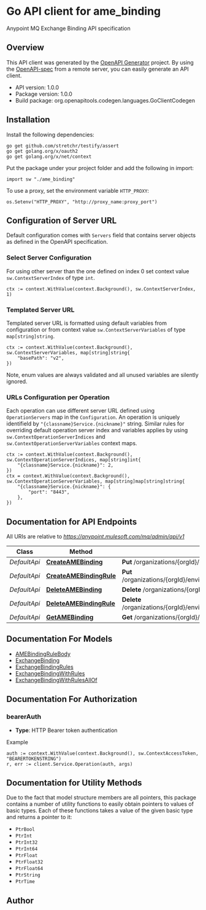 # Go API client for ame_binding

Anypoint MQ Exchange Binding API specification

## Overview
This API client was generated by the [OpenAPI Generator](https://openapi-generator.tech) project.  By using the [OpenAPI-spec](https://www.openapis.org/) from a remote server, you can easily generate an API client.

- API version: 1.0.0
- Package version: 1.0.0
- Build package: org.openapitools.codegen.languages.GoClientCodegen

## Installation

Install the following dependencies:

```shell
go get github.com/stretchr/testify/assert
go get golang.org/x/oauth2
go get golang.org/x/net/context
```

Put the package under your project folder and add the following in import:

```golang
import sw "./ame_binding"
```

To use a proxy, set the environment variable `HTTP_PROXY`:

```golang
os.Setenv("HTTP_PROXY", "http://proxy_name:proxy_port")
```

## Configuration of Server URL

Default configuration comes with `Servers` field that contains server objects as defined in the OpenAPI specification.

### Select Server Configuration

For using other server than the one defined on index 0 set context value `sw.ContextServerIndex` of type `int`.

```golang
ctx := context.WithValue(context.Background(), sw.ContextServerIndex, 1)
```

### Templated Server URL

Templated server URL is formatted using default variables from configuration or from context value `sw.ContextServerVariables` of type `map[string]string`.

```golang
ctx := context.WithValue(context.Background(), sw.ContextServerVariables, map[string]string{
	"basePath": "v2",
})
```

Note, enum values are always validated and all unused variables are silently ignored.

### URLs Configuration per Operation

Each operation can use different server URL defined using `OperationServers` map in the `Configuration`.
An operation is uniquely identifield by `"{classname}Service.{nickname}"` string.
Similar rules for overriding default operation server index and variables applies by using `sw.ContextOperationServerIndices` and `sw.ContextOperationServerVariables` context maps.

```
ctx := context.WithValue(context.Background(), sw.ContextOperationServerIndices, map[string]int{
	"{classname}Service.{nickname}": 2,
})
ctx = context.WithValue(context.Background(), sw.ContextOperationServerVariables, map[string]map[string]string{
	"{classname}Service.{nickname}": {
		"port": "8443",
	},
})
```

## Documentation for API Endpoints

All URIs are relative to *https://anypoint.mulesoft.com/mq/admin/api/v1*

Class | Method | HTTP request | Description
------------ | ------------- | ------------- | -------------
*DefaultApi* | [**CreateAMEBinding**](docs/DefaultApi.md#createamebinding) | **Put** /organizations/{orgId}/environments/{envId}/regions/{regionId}/bindings/exchanges/{exchangeId}/queues/{queueId} | 
*DefaultApi* | [**CreateAMEBindingRule**](docs/DefaultApi.md#createamebindingrule) | **Put** /organizations/{orgId}/environments/{envId}/regions/{regionId}/bindings/exchanges/{exchangeId}/queues/{queueId}/rules/routing | 
*DefaultApi* | [**DeleteAMEBinding**](docs/DefaultApi.md#deleteamebinding) | **Delete** /organizations/{orgId}/environments/{envId}/regions/{regionId}/bindings/exchanges/{exchangeId}/queues/{queueId} | 
*DefaultApi* | [**DeleteAMEBindingRule**](docs/DefaultApi.md#deleteamebindingrule) | **Delete** /organizations/{orgId}/environments/{envId}/regions/{regionId}/bindings/exchanges/{exchangeId}/queues/{queueId}/rules/routing | 
*DefaultApi* | [**GetAMEBinding**](docs/DefaultApi.md#getamebinding) | **Get** /organizations/{orgId}/environments/{envId}/regions/{regionId}/bindings/exchanges/{exchangeId}/queues/{queueId} | 


## Documentation For Models

 - [AMEBindingRuleBody](docs/AMEBindingRuleBody.md)
 - [ExchangeBinding](docs/ExchangeBinding.md)
 - [ExchangeBindingRules](docs/ExchangeBindingRules.md)
 - [ExchangeBindingWithRules](docs/ExchangeBindingWithRules.md)
 - [ExchangeBindingWithRulesAllOf](docs/ExchangeBindingWithRulesAllOf.md)


## Documentation For Authorization



### bearerAuth

- **Type**: HTTP Bearer token authentication

Example

```golang
auth := context.WithValue(context.Background(), sw.ContextAccessToken, "BEARERTOKENSTRING")
r, err := client.Service.Operation(auth, args)
```


## Documentation for Utility Methods

Due to the fact that model structure members are all pointers, this package contains
a number of utility functions to easily obtain pointers to values of basic types.
Each of these functions takes a value of the given basic type and returns a pointer to it:

* `PtrBool`
* `PtrInt`
* `PtrInt32`
* `PtrInt64`
* `PtrFloat`
* `PtrFloat32`
* `PtrFloat64`
* `PtrString`
* `PtrTime`

## Author



